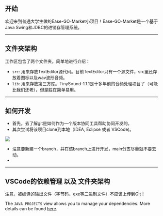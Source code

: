 ## 开始
欢迎来到普通大学生做的Ease-GO-Market小项目！Ease-GO-Market是一个基于Java Swing和JDBC的进销存管理系统。

---

## 文件夹架构
工作区包含了两个文件夹，简单地进行介绍：

+ `src`: 用来存放TextEditor源代码。目前TextEditor只有一个源文件，src里还存放着图标以及wav波形音频。
+ `lib`: 用来存放第三方库。TinySound-1.1.1是十多年前的音频处理项目了（可能比我们还老），但是胜在简单易用。

---

## 如何开发
+ 首先，去了解git是如何作为一个版本协同工具帮助协同开发的。
+ 其次尝试将该项目clone到本地（IDEA, Eclipse 或者 VSCode)。

![](https://cdn.nlark.com/yuque/0/2024/png/39251858/1732768602173-3f644787-55b9-421b-a1c3-a365f7ab12ea.png)

+ 注意要新建一个branch，并在该branch上进行开发，main分支尽量就不要去动。
+ 

---

## VSCode的依赖管理 以及 文件夹架构
注意，被编译的输出文件（字节码，exe等二进制文件）不应该上传到Git！

The `JAVA PROJECTS` view allows you to manage your dependencies. More details can be found [here](https://github.com/microsoft/vscode-java-dependency#manage-dependencies).

